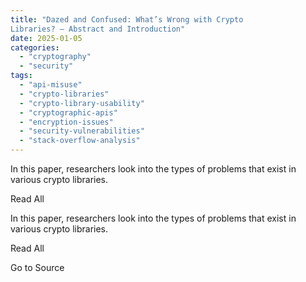 ```yaml
---
title: "Dazed and Confused: What’s Wrong with Crypto
Libraries? — Abstract and Introduction"
date: 2025-01-05
categories: 
  - "cryptography"
  - "security"
tags: 
  - "api-misuse"
  - "crypto-libraries"
  - "crypto-library-usability"
  - "cryptographic-apis"
  - "encryption-issues"
  - "security-vulnerabilities"
  - "stack-overflow-analysis"
---
```


In this paper, researchers look into the types of problems that exist in various crypto libraries.

Read All

In this paper, researchers look into the types of problems that exist in various crypto libraries.

Read All

Go to Source
